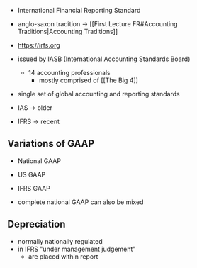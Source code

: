 - International Financial Reporting Standard
- anglo-saxon tradition -> [[First Lecture FR#Accounting Traditions|Accounting Traditions]]
- https://irfs.org

- issued by IASB (International Accounting Standards Board)
	- 14 accounting professionals
		- mostly comprised of [[The Big 4]]
- single set of global accounting and reporting standards
- IAS -> older
- IFRS -> recent


## Variations of GAAP
- National GAAP
- US GAAP
- IFRS GAAP

- complete national GAAP can also be mixed

## Depreciation
- normally nationally regulated
- in IFRS "under management judgement"
	- are placed within report